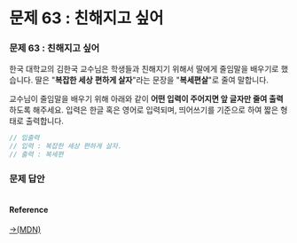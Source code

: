 # 문제 63 : 친해지고 싶어

### 문제 63 : 친해지고 싶어

한국 대학교의 김한국 교수님은 학생들과 친해지기 위해서 딸에게 줄임말을 배우기로 했습니다. 딸은 "**복잡한 세상** **편하게 살자**"라는 문장을 "**복세편살**"로 줄여 말합니다.  

교수님이 줄임말을 배우기 위해 아래와 같이 **어떤 입력이 주어지면 앞 글자만 줄여  출력**하도록 해주세요.                     입력은 한글 혹은 영어로 입력되며, 띄어쓰기를 기준으로 하여 짧은 형태로 출력합니다.

```javascript
// 입출력
// 입력 : 복잡한 세상 편하게 살자.
// 출력 : 복세편
```

### 문제 답안



```javascript

```

#### Reference

[→\(MDN\)](https://developer.mozilla.org/ko/docs/Web/JavaScript/Reference/Global_Objects/Date/Date)

